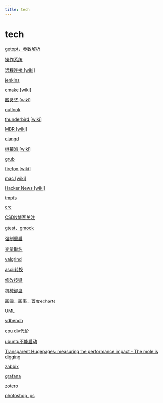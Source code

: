```yaml
---
title: tech
---
```


# tech

[getopt，参数解析](tech/getopt%EF%BC%8C%E5%8F%82%E6%95%B0%E8%A7%A3%E6%9E%90.md)

[操作系统](tech/%E6%93%8D%E4%BD%9C%E7%B3%BB%E7%BB%9F.md)

[远程连接 [wiki]](tech/%E8%BF%9C%E7%A8%8B%E8%BF%9E%E6%8E%A5%20%5Bwiki%5D.md)

[jenkins](../personal/jenkins.md)

[cmake [wiki]](tech/cmake%20%5Bwiki%5D.md)

[图灵奖 [wiki]](tech/%E5%9B%BE%E7%81%B5%E5%A5%96%20%5Bwiki%5D.md)

[outlook](tech/outlook.md)

[thunderbird [wiki]](tech/thunderbird%20%5Bwiki%5D.md)

[MBR [wiki]](tech/MBR%20%5Bwiki%5D.md)

[clangd](tech/clangd.md)

[树莓派 [wiki]](tech/%E6%A0%91%E8%8E%93%E6%B4%BE%20%5Bwiki%5D.md)

[grub](tech/grub.md)

[firefox [wiki]](tech/firefox%20%5Bwiki%5D.md)

[mac [wiki]](tech/mac%20%5Bwiki%5D.md)

[Hacker News [wiki]](tech/Hacker%20News%20%5Bwiki%5D.md)

[tmpfs](tech/tmpfs.md)

[crc](tech/crc.md)

[CSDN博客关注](tech/CSDN%E5%8D%9A%E5%AE%A2%E5%85%B3%E6%B3%A8.md)

[gtest、gmock](tech/gtest%E3%80%81gmock.md)

[强制重启](tech/%E5%BC%BA%E5%88%B6%E9%87%8D%E5%90%AF.md)

[变量取名](tech/%E5%8F%98%E9%87%8F%E5%8F%96%E5%90%8D.md)

[valgrind](tech/valgrind.md)

[ascii转换](tech/ascii%E8%BD%AC%E6%8D%A2.md)

[修改按键](tech/%E4%BF%AE%E6%94%B9%E6%8C%89%E9%94%AE.md)

[机械键盘](tech/机械键盘.md)

[画图，画表，百度echarts](tech/%E7%94%BB%E5%9B%BE%EF%BC%8C%E7%94%BB%E8%A1%A8%EF%BC%8C%E7%99%BE%E5%BA%A6echarts.md)

[UML](tech/UML.md)

[vdbench](../personal/vdbench.md)

[cpu div代价](tech/cpu%20div%E4%BB%A3%E4%BB%B7.md)

[ubuntu不能启动](tech/ubuntu%E4%B8%8D%E8%83%BD%E5%90%AF%E5%8A%A8.md)

[Transparent Hugepages: measuring the performance impact - The mole is digging](tech/Transparent%20Hugepages%20measuring%20the%20performance%20im.md)

[zabbix](../personal/zabbix.md)

[grafana](../personal/grafana.md)

[zotero](tech/zotero.md)

[photoshop, ps](tech/photoshop,%20ps.md)